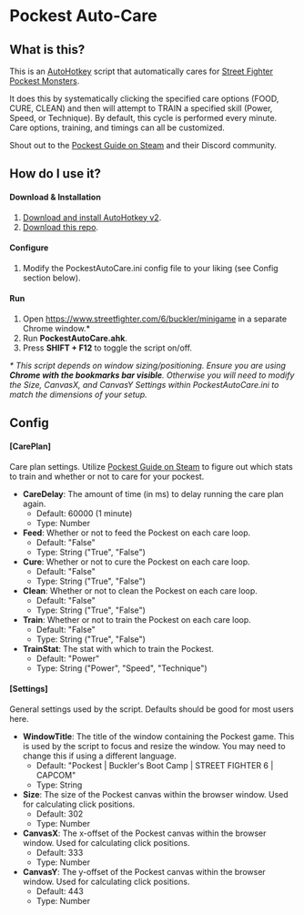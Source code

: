# Pockest Auto-Care

## What is this?

This is an [AutoHotkey](https://www.autohotkey.com/) script that automatically cares for [Street Fighter Pockest Monsters](https://www.streetfighter.com/6/buckler/minigame).

It does this by systematically clicking the specified care options (FOOD, CURE, CLEAN) and then will attempt to TRAIN a specified skill (Power, Speed, or Technique). By default, this cycle is performed every minute. Care options, training, and timings can all be customized.

Shout out to the [Pockest Guide on Steam](https://steamcommunity.com/sharedfiles/filedetails/?id=3003515624&tscn=1698405122) and their Discord community.

## How do I use it?

#### Download & Installation

1. [Download and install AutoHotkey v2](https://www.autohotkey.com/download/ahk-v2.exe).
2. [Download this repo](https://github.com/folklorelabs/pockest-auto-care/archive/refs/heads/main.zip).

#### Configure

1. Modify the PockestAutoCare.ini config file to your liking (see Config section below).

#### Run

1. Open https://www.streetfighter.com/6/buckler/minigame in a separate Chrome window.\*
2. Run **PockestAutoCare.ahk**.
3. Press **SHIFT + F12** to toggle the script on/off.

*\* This script depends on window sizing/positioning. Ensure you are using ***Chrome with the bookmarks bar visible***. Otherwise you will need to modify the Size, CanvasX, and CanvasY Settings within PockestAutoCare.ini to match the dimensions of your setup.*


## Config

#### \[CarePlan\]
Care plan settings. Utilize [Pockest Guide on Steam](https://steamcommunity.com/sharedfiles/filedetails/?id=3003515624&tscn=1698405122) to figure out which stats to train and whether or not to care for your pockest.

- **CareDelay**: The amount of time (in ms) to delay running the care plan again.
    - Default: 60000 (1 minute)
    - Type: Number
- **Feed**: Whether or not to feed the Pockest on each care loop.
    - Default: "False"
    - Type: String ("True", "False")
- **Cure**: Whether or not to cure the Pockest on each care loop.
    - Default: "False"
    - Type: String ("True", "False")
- **Clean**: Whether or not to clean the Pockest on each care loop.
    - Default: "False"
    - Type: String ("True", "False")
- **Train**: Whether or not to train the Pockest on each care loop.
    - Default: "False"
    - Type: String ("True", "False")
- **TrainStat**: The stat with which to train the Pockest.
    - Default: "Power"
    - Type: String ("Power", "Speed", "Technique")

#### \[Settings\]
General settings used by the script. Defaults should be good for most users here.

- **WindowTitle**: The title of the window containing the Pockest game. This is used by the script to focus and resize the window. You may need to change this if using a different language.
    - Default: "Pockest | Buckler's Boot Camp | STREET FIGHTER 6 | CAPCOM"
    - Type: String
- **Size**: The size of the Pockest canvas within the browser window. Used for calculating click positions.
    - Default: 302
    - Type: Number
- **CanvasX**: The x-offset of the Pockest canvas within the browser window. Used for calculating click positions.
    - Default: 333
    - Type: Number
- **CanvasY**: The y-offset of the Pockest canvas within the browser window. Used for calculating click positions.
    - Default: 443
    - Type: Number
